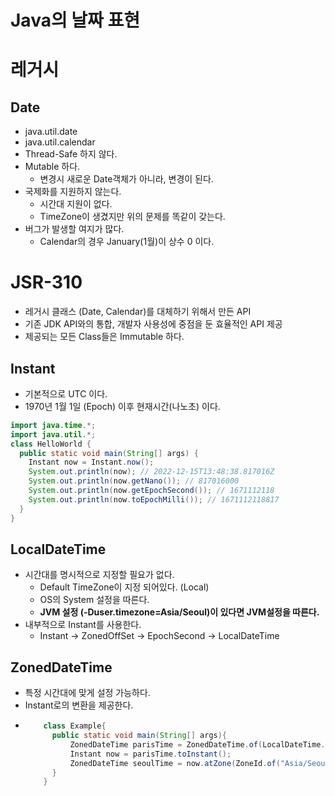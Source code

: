 # Java의 날짜 표현

# 레거시
## Date
- java.util.date
- java.util.calendar
- Thread-Safe 하지 않다.
- Mutable 하다.
  - 변경시 새로운 Date객체가 아니라, 변경이 된다.
- 국제화를 지원하지 않는다.
  - 시간대 지원이 없다.
  - TimeZone이 생겼지만 위의 문제를 똑같이 갖는다.
- 버그가 발생할 여지가 많다.
  - Calendar의 경우 January(1월)이 상수 0 이다.


# JSR-310
- 레거시 클래스 (Date, Calendar)를 대체하기 위해서 만든 API
- 기존 JDK API와의 통합, 개발자 사용성에 중점을 둔 효율적인 API 제공
- 제공되는 모든 Class들은 Immutable 하다.

## Instant
- 기본적으로 UTC 이다.
- 1970년 1월 1일 (Epoch) 이후 현재시간(나노초) 이다.

```java
import java.time.*;
import java.util.*;
class HelloWorld {
  public static void main(String[] args) {
    Instant now = Instant.now();
    System.out.println(now); // 2022-12-15T13:48:38.817016Z
    System.out.println(now.getNano()); // 817016000
    System.out.println(now.getEpochSecond()); // 1671112118
    System.out.println(now.toEpochMilli()); // 1671112118817
  }
} 
```


## LocalDateTime
- 시간대를 명시적으로 지정할 필요가 없다.
    - Default TimeZone이 지정 되어있다. (Local)
    - OS의 System 설정을 따른다.
    - **JVM 설정 (-Duser.timezone=Asia/Seoul)이 있다면 JVM설정을 따른다.**
- 내부적으로 Instant를 사용한다.
  - Instant -> ZonedOffSet -> EpochSecond -> LocalDateTime


## ZonedDateTime
- 특정 시간대에 맞게 설정 가능하다.
- Instant로의 변환을 제공한다.
- ```java
      class Example{
        public static void main(String[] args){
            ZonedDateTime parisTime = ZonedDateTime.of(LocalDateTime.now(), ZoneId.of("Europe/Paris"));
            Instant now = parisTime.toInstant();
            ZonedDateTime seoulTime = now.atZone(ZoneId.of("Asia/Seoul"));
        }
      }
   ```